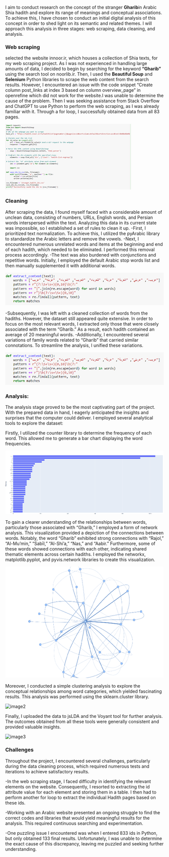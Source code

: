 

I aim to conduct research on the concept of the stranger **Gharib**in
Arabic Shia hadith and explore its range of meanings and conceptual
associations. To achieve this, I have chosen to conduct an initial
digital analysis of this concept in order to shed light on its semantic
and related themes. I will approach this analysis in three stages: web
scraping, data cleaning, and analysis.
    <!--more-->

### Web scraping

selected the website innoor.ir, which houses a collection of Shia texts,
for my web scraping project. As I was not experienced in handling large
amounts of data, I decided to begin by searching for the keyword
**“Gharib”** using the search tool on noorlib.ir. Then, I used the
**Beautiful Soup** and **Selenium** Python libraries to scrape the web
content from the search results. However, I encountered an issue with
the code snippet “Create column post_links at index 3 based on column
overview_page” in openrefine which did not work for the website.I was
unable to determine the cause of the problem. Then I was seeking
assistance from Stack Overflow and ChatGPT to use Python to perform the
web scraping, as I was already familiar with it. Through a for loop, I
successfully obtained data from all 83 pages.

![](https://github.com/naghsh70/naghsh70.github.io/blob/main/assets/image1.png?raw=true)

### Cleaning

After scraping the data, I found myself faced with a considerable amount
of unclean data, consisting of numbers, URLs, English words, and Persian
words interspersed within the text. Analyzing this data in its current
state was impossible, so I established a set of rules to clean it up.
-First, I prioritized text normalization. To achieve this, I utilized
the pyArabic library to standardize the Arabic letters and remove the
vowels. -Next, I encountered numerous unrelated words and items at the
beginning and end of each hadith, which needed to be eliminated. I
performed this removal process accordingly. -The text was also burdened
with conjunctions and repetitive words. Initially, I employed the
default Arabic stop words list and then manually supplemented it with additional
words.

![](https://github.com/naghsh70/naghsh70.github.io/blob/main/assets/image7.png?raw=true)

-Subsequently, I was left with a cleaned collection of words from the
hadiths. However, the dataset still appeared quite extensive. In order
to focus on the most relevant words, I extracted only those that were
closely associated with the term “Gharib.” As a result, each hadith
contained an average of 20 meaningful words. -Additionally, I
encountered several variations of family words related to “Gharib” that
carried similar connotations. To streamline the analysis, I unified
these variations.

![](https://github.com/naghsh70/naghsh70.github.io/blob/main/assets/image7.png?raw=true)

### Analysis:

The analysis stage proved to be the most captivating part of the
project. With the prepared data in hand, I eagerly anticipated the
insights and surprises that the computer could deliver. I employed
several analytical tools to explore the dataset:

Firstly, I utilized the counter library to determine the frequency of
each word. This allowed me to generate a bar chart displaying the word
frequencies.

![Image5](https://github.com/naghsh70/naghsh70.github.io/blob/main/assets/image5.png?raw=true)

To gain a clearer understanding of the relationships between words,
particularly those associated with “Gharib,” I employed a form of
network analysis. This visualization provided a depiction of the
connections between words. Notably, the word “Gharib” exhibited strong
connections with “Rajol,” “Al-Mu’min,” “Sabīl,” “Al-Shi’a,” “Nas,” and
“Aabir.” Furthermore, some of these words showed connections with each
other, indicating shared thematic elements across certain hadiths. I
employed the networkx, matplotlib.pyplot, and pyvis.network libraries to
create this visualization.

![image4](https://github.com/naghsh70/naghsh70.github.io/blob/main/assets/image4.png?raw=true)

Moreover, I conducted a simple clustering analysis to explore the
conceptual relationships among word categories, which yielded
fascinating results. This analysis was performed using the
sklearn.cluster library.

![image2](C:\Users\znagh\OneDrive\Desktop\doc\image2.png)

Finally, I uploaded the data to jsLDA and the Voyant tool for further
analysis. The outcomes obtained from all these tools were generally
consistent and provided valuable insights.

![image3](C:\Users\znagh\OneDrive\Desktop\doc\image3.png "image3")

### Challenges

Throughout the project, I encountered several challenges, particularly
during the data cleaning process, which required numerous tests and
iterations to achieve satisfactory results.

-In the web scraping stage, I faced difficulty in identifying the
relevant elements on the website. Consequently, I resorted to extracting
the id attribute value for each element and storing them in a table. I
then had to perform another for loop to extract the individual Hadith
pages based on these ids.

-Working with an Arabic website presented an ongoing struggle to find
the correct codes and libraries that would yield meaningful results for
the analysis. This required continuous searching and experimentation.

-One puzzling issue I encountered was when I entered 833 ids in Python,
but only obtained 133 final results. Unfortunately, I was unable to
determine the exact cause of this discrepancy, leaving me puzzled and
seeking further understanding.
